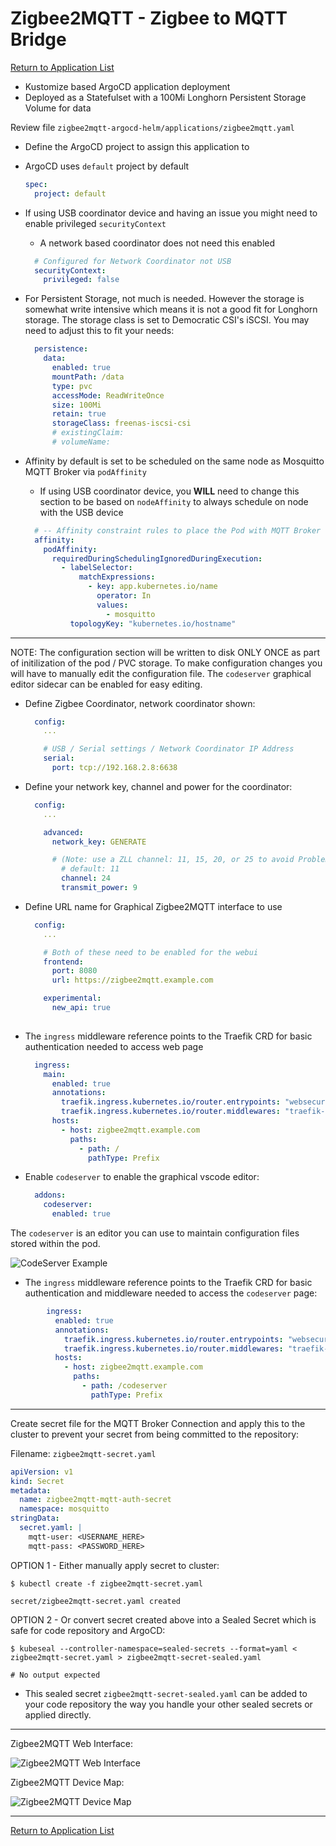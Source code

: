 # Zigbee2MQTT - Zigbee to MQTT Bridge

[Return to Application List](../)

* Kustomize based ArgoCD application deployment
* Deployed as a Statefulset with a 100Mi Longhorn Persistent Storage Volume for data

Review file `zigbee2mqtt-argocd-helm/applications/zigbee2mqtt.yaml`

* Define the ArgoCD project to assign this application to
* ArgoCD uses `default` project by default

  ```yaml
  spec:
    project: default
  ```

* If using USB coordinator device and having an issue you might need to enable privileged `securityContext`
  * A network based coordinator does not need this enabled

  ```yaml
    # Configured for Network Coordinator not USB
    securityContext:
      privileged: false
  ```

* For Persistent Storage, not much is needed.  However the storage is somewhat write intensive which means it is not a good fit for Longhorn storage.  The storage class is set to Democratic CSI's iSCSI.  You may need to adjust this to fit your needs:

  ```yaml
    persistence:
      data:
        enabled: true
        mountPath: /data
        type: pvc
        accessMode: ReadWriteOnce
        size: 100Mi
        retain: true
        storageClass: freenas-iscsi-csi
        # existingClaim:
        # volumeName:
  ```

* Affinity by default is set to be scheduled on the same node as Mosquitto MQTT Broker via `podAffinity`
  * If using USB coordinator device, you **WILL** need to change this section to be based on `nodeAffinity` to always schedule on node with the USB device

  ```yaml
    # -- Affinity constraint rules to place the Pod with MQTT Broker
    affinity:
      podAffinity:
        requiredDuringSchedulingIgnoredDuringExecution:
          - labelSelector:
              matchExpressions:
                - key: app.kubernetes.io/name
                  operator: In
                  values:
                    - mosquitto
            topologyKey: "kubernetes.io/hostname"
  ```

---

NOTE: The configuration section will be written to disk ONLY ONCE as part of initilization of the pod / PVC storage.  To make configuration changes you will have to manually edit the configuration file. The `codeserver` graphical editor sidecar can be enabled for easy editing.

* Define Zigbee Coordinator, network coordinator shown:

  ```yaml
    config:
      ...

      # USB / Serial settings / Network Coordinator IP Address
      serial:
        port: tcp://192.168.2.8:6638
  ```

* Define your network key, channel and power for the coordinator:

  ```yaml
    config:
      ...

      advanced:
        network_key: GENERATE

        # (Note: use a ZLL channel: 11, 15, 20, or 25 to avoid Problems)
          # default: 11
          channel: 24
          transmit_power: 9
  ```

* Define URL name for Graphical Zigbee2MQTT interface to use

  ```yaml
    config:
      ...

      # Both of these need to be enabled for the webui
      frontend:
        port: 8080
        url: https://zigbee2mqtt.example.com

      experimental:
        new_api: true
      
  ```

* The `ingress` middleware reference points to the Traefik CRD for basic authentication needed to access web page

  ```yaml
    ingress:
      main:
        enabled: true
        annotations:
          traefik.ingress.kubernetes.io/router.entrypoints: "websecure"
          traefik.ingress.kubernetes.io/router.middlewares: "traefik-traefik-basic-auth@kubernetescrd"
        hosts:
          - host: zigbee2mqtt.example.com
            paths:
              - path: /
                pathType: Prefix
  ```

* Enable `codeserver` to enable the graphical vscode editor:

  ```yaml
    addons:
      codeserver:
        enabled: true
  ```

The `codeserver` is an editor you can use to maintain configuration files stored within the pod.

![CodeServer Example](codeserver_editor.png)

* The `ingress` middleware reference points to the Traefik CRD for basic authentication and middleware needed to access the `codeserver` page:

```yaml
        ingress:
          enabled: true
          annotations:
            traefik.ingress.kubernetes.io/router.entrypoints: "websecure"
            traefik.ingress.kubernetes.io/router.middlewares: "traefik-traefik-basic-auth@kubernetescrd,traefik-codeserver-stripprefix@kubernetescrd,traefik-compress@kubernetescrd"
          hosts:
            - host: zigbee2mqtt.example.com
              paths:
                - path: /codeserver
                  pathType: Prefix
```

---

Create secret file for the MQTT Broker Connection and apply this to the cluster to prevent your secret from being committed to the repository:

  Filename: `zigbee2mqtt-secret.yaml`

  ```yaml
  apiVersion: v1
  kind: Secret
  metadata:
    name: zigbee2mqtt-mqtt-auth-secret
    namespace: mosquitto
  stringData:
    secret.yaml: |
      mqtt-user: <USERNAME_HERE>
      mqtt-pass: <PASSWORD_HERE>
  ```

  OPTION 1 - Either manually apply secret to cluster:

  ```shell
  $ kubectl create -f zigbee2mqtt-secret.yaml

  secret/zigbee2mqtt-secret.yaml created
  ```

  OPTION 2 - Or convert secret created above into a Sealed Secret which is safe for code repository and ArgoCD:

  ```shell
  $ kubeseal --controller-namespace=sealed-secrets --format=yaml < zigbee2mqtt-secret.yaml > zigbee2mqtt-secret-sealed.yaml

  # No output expected
  ```

* This sealed secret `zigbee2mqtt-secret-sealed.yaml` can be added to your code repository the way you handle your other sealed secrets or applied directly.

---

Zigbee2MQTT Web Interface:

![Zigbee2MQTT Web Interface](zigbee2mqtt-devices.png)

Zigbee2MQTT Device Map:

![Zigbee2MQTT Device Map](zigbee2mqtt-devicemap.png)

---
[Return to Application List](../)
